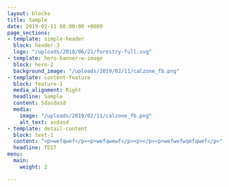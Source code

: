 ```yaml
---
layout: blocks
title: Sample
date: 2019-02-11 08:00:00 +0000
page_sections:
- template: simple-header
  block: header-3
  logo: "/uploads/2018/06/21/forestry-full.svg"
- template: hero-banner-w-image
  block: hero-2
  background_image: "/uploads/2019/02/11/calzone_fb.png"
- template: content-feature
  block: feature-1
  media_alignment: Right
  headline: Sample
  content: Sdasdasd
  media:
    image: "/uploads/2019/02/11/calzone_fb.png"
    alt_text: asdasd
- template: detail-content
  block: text-1
  content: "<p>wefqwef</p><p>wefqwewf</p><p></p><p>wefwefwqefqwef</p>"
  headline: TEST
menu:
  main:
    weight: 2

---
```

